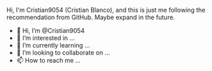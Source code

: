 Hi, I'm Cristian9054 (Cristian Blanco), and this is just me following the recommendation from GitHub. Maybe expand in the future.
- 👋 Hi, I’m @Cristian9054
- 👀 I’m interested in ...
- 🌱 I’m currently learning ...
- 💞️ I’m looking to collaborate on ...
- 📫 How to reach me ...

<!---
Cristian9054/Cristian9054 is a ✨ special ✨ repository because its `README.md` (this file) appears on your GitHub profile.
You can click the Preview link to take a look at your changes.
--->

